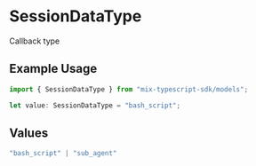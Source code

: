 # SessionDataType

Callback type

## Example Usage

```typescript
import { SessionDataType } from "mix-typescript-sdk/models";

let value: SessionDataType = "bash_script";
```

## Values

```typescript
"bash_script" | "sub_agent"
```